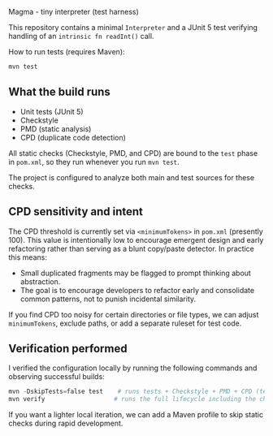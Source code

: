 
Magma - tiny interpreter (test harness)

This repository contains a minimal `Interpreter` and a JUnit 5 test verifying handling of an `intrinsic fn readInt()` call.

How to run tests (requires Maven):

```powershell
mvn test
```

What the build runs
-------------------
- Unit tests (JUnit 5)
- Checkstyle
- PMD (static analysis)
- CPD (duplicate code detection)

All static checks (Checkstyle, PMD, and CPD) are bound to the `test` phase in `pom.xml`, so they run whenever you run `mvn test`.

The project is configured to analyze both main and test sources for these checks.

CPD sensitivity and intent
--------------------------
The CPD threshold is currently set via `<minimumTokens>` in `pom.xml` (presently 100). This value is intentionally low to encourage emergent
design and early refactoring rather than serving as a blunt copy/paste detector. In practice this means:

- Small duplicated fragments may be flagged to prompt thinking about abstraction.
- The goal is to encourage developers to refactor early and consolidate common patterns, not to punish incidental similarity.

If you find CPD too noisy for certain directories or file types, we can adjust `minimumTokens`, exclude paths, or add a separate ruleset for test code.

Verification performed
----------------------
I verified the configuration locally by running the following commands and observing successful builds:

```powershell
mvn -DskipTests=false test    # runs tests + Checkstyle + PMD + CPD (test sources included)
mvn verify                   # runs the full lifecycle including the checks (also works)
```

If you want a lighter local iteration, we can add a Maven profile to skip static checks during rapid development.
